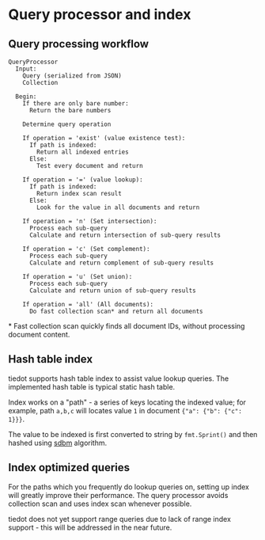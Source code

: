 # Query processor and index

## Query processing workflow

    QueryProcessor
      Input:
        Query (serialized from JSON)
        Collection
      
      Begin:
        If there are only bare number:
          Return the bare numbers
        
        Determine query operation
        
        If operation = 'exist' (value existence test):
          If path is indexed:
            Return all indexed entries
          Else:
            Test every document and return
            
        If operation = '=' (value lookup):
          If path is indexed:
            Return index scan result
          Else:
            Look for the value in all documents and return
            
        If operation = 'n' (Set intersection):
          Process each sub-query
          Calculate and return intersection of sub-query results
        
        If operation = 'c' (Set complement):
          Process each sub-query
          Calculate and return complement of sub-query results
        
        If operation = 'u' (Set union):
          Process each sub-query
          Calculate and return union of sub-query results
        
        If operation = 'all' (All documents):
          Do fast collection scan* and return all documents

\* Fast collection scan quickly finds all document IDs, without processing document content.

## Hash table index

tiedot supports hash table index to assist value lookup queries. The implemented hash table is typical static hash table.

Index works on a "path" - a series of keys locating the indexed value; for example, path `a,b,c` will locates value `1` in document `{"a": {"b": {"c": 1}}}`.

The value to be indexed is first converted to string by `fmt.Sprint()` and then hashed using [sdbm][] algorithm.

## Index optimized queries

For the paths which you frequently do lookup queries on, setting up index will greatly improve their performance. The query processor avoids collection scan and uses index scan whenever possible.

tiedot does not yet support range queries due to lack of range index support - this will be addressed in the near future.

[sdbm]: http://www.cse.yorku.ca/~oz/hash.html